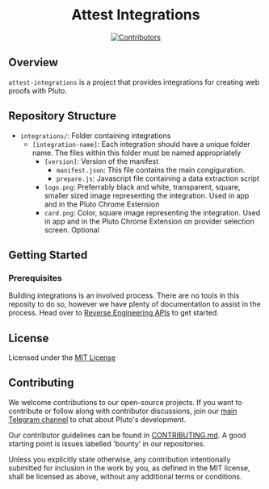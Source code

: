 <h1 align="center">
  Attest Integrations
</h1>

<div align="center">
  <a href="https://github.com/pluto/attest-integrations/graphs/contributors">
    <img src="https://img.shields.io/github/contributors/pluto/spark?style=flat-square&logo=github&logoColor=8b949e&labelColor=282f3b&color=32c955" alt="Contributors" />
  </a>
</div>

## Overview

`attest-integrations` is a project that provides integrations for creating web proofs with Pluto.

## Repository Structure

- `integrations/`: Folder containing integrations
  - `[integration-name]`: Each integration should have a unique folder name. The files within this folder must be named appropriately
    - `[version]`: Version of the manifest
      - `manifest.json`: This file contains the main congiguration.
      - `prepare.js`: Javascript file containing a data extraction script
    - `logo.png`: Preferrably black and white, transparent, square, smaller sized image representing the integration. Used in app and in the Pluto Chrome Extension
    - `card.png`: Color, square image representing the integration. Used in app and in the Pluto Chrome Extension on provider selection screen. Optional

## Getting Started

### Prerequisites

Building integrations is an involved process. There are no tools in this reposity to do so, however we have plenty of documentation to assist in the process. Head over to [Reverse Engineering APIs](https://docs.pluto.dev/guides/reverse-engineering-apis) to get started.

## License

Licensed under the [MIT License](https://github.com/pluto/attest-integrations/blob/main/LICENSE)

## Contributing

We welcome contributions to our open-source projects. If you want to contribute or follow along with contributor discussions, join our [main Telegram channel](https://t.me/pluto_xyz/1) to chat about Pluto's development.

Our contributor guidelines can be found in [CONTRIBUTING.md](./CONTRIBUTING.md). A good starting point is issues labelled 'bounty' in our repositories.

Unless you explicitly state otherwise, any contribution intentionally submitted for inclusion in the work by you, as defined in the MIT license, shall be licensed as above, without any additional terms or conditions.
